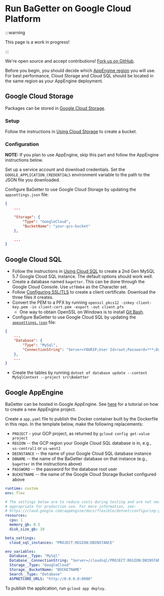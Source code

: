 # Run BaGetter on Google Cloud Platform

:::warning

This page is a work in progress!

:::

We're open source and accept contributions!
[Fork us on GitHub](https://github.com/bagetter/BaGetter).

Before you begin, you should decide which [AppEngine region](https://cloud.google.com/appengine/docs/locations)
you will use. For best performance, Cloud Storage and Cloud SQL should be located
in the same region as your AppEngine deployment.

## Google Cloud Storage

Packages can be stored in [Google Cloud Storage](https://cloud.google.com/storage/).

### Setup

Follow the instructions in [Using Cloud Storage](https://cloud.google.com/appengine/docs/flexible/dotnet/using-cloud-storage) to create a bucket.

### Configuration

**NOTE:** If you plan to use AppEngine, skip this part and follow the AppEngine instructions below.

Set up a service account and download credentials. Set the `GOOGLE_APPLICATION_CREDENTIALS` environment variable to the path to the JSON file you downloaded.

Configure BaGetter to use Google Cloud Storage by updating the `appsettings.json` file:

```json
{
    ...

    "Storage": {
        "Type": "GoogleCloud",
        "BucketName": "your-gcs-bucket"
    },

    ...
}
```

## Google Cloud SQL

- Follow the instructions in [Using Cloud SQL](https://cloud.google.com/appengine/docs/flexible/dotnet/using-cloud-sql) to create a 2nd Gen MySQL 5.7 Google Cloud SQL instance. The default options should work well.
- Create a database named `bagetter`. This can be done through the Google Cloud Console. Use `utf8mb4` as the Character set.
- Follow [Configuring SSL/TLS](https://cloud.google.com/sql/docs/mysql/configure-ssl-instance#new-client) to create a client certificate. Download the three files it creates.
- Convert the PEM to a PFX by running `openssl pkcs12 -inkey client-key.pem -in client-cert.pem -export -out client.pfx`
  - One way to obtain OpenSSL on Windows is to install [Git Bash](https://gitforwindows.org/).
- Configure BaGetter to use Google Cloud SQL by updating the [`appsettings.json`](https://github.com/bagetter/BaGetter/blob/master/src/BaGetter/appsettings.json) file:

```json
{
    ...
    "Database": {
        "Type": "MySql",
        "ConnectionString": "Server=YOURIP;User Id=root;Password=***;Database=bagetter;CertificateFile=C:\\Path\\To\\client.pfx;CACertificateFile=C:\\Path\\To\\server-ca.pem;SSL Mode=VerifyCA"
    },
    ...
}
```

- Create the tables by running `dotnet ef database update --context MySqlContext --project src\BaGetter`

## Google AppEngine

BaGetter can be hosted in Google AppEngine. See [here](https://cloud.google.com/appengine/docs/flexible/dotnet/quickstart)
for a tutorial on how to create a new AppEngine project.

Create a `app.yaml` file to publish the Docker container built by the Dockerfile in this repo. In the template
below, make the following replacements:

- `PROJECT` - your GCP project, as returned by `gcloud config get-value project`
- `REGION` -- the GCP region your Google Cloud SQL database is in, e.g., `us-central1` or `us-west2`
- `DBINSTANCE` -- the name of your Google Cloud SQL database instance
- `DBNAME` -- the name of the BaGetter database on that instance (e.g., `bagetter` in the instructions above)
- `PASSWORD` -- the password for the database root user
- `BUCKETNAME` -- the name of the Google Cloud Storage Bucket configured above

```yaml
runtime: custom
env: flex

# The settings below are to reduce costs during testing and are not necessarily
# appropriate for production use. For more information, see:
# https://cloud.google.com/appengine/docs/flexible/dotnet/configuring-your-app-with-app-yaml
resources:
  cpu: 1
  memory_gb: 0.5
  disk_size_gb: 10

beta_settings:
  cloud_sql_instances: "PROJECT:REGION:DBINSTANCE"

env_variables:
  Database__Type: "MySql"
  Database__ConnectionString: "Server=/cloudsql/PROJECT:REGION:DBINSTANCE;User Id=root;Password=PASSWORD;Database=DBNAME;SslMode=None"
  Storage__Type: "GoogleCloud"
  Storage__BucketName: "BUCKETNAME"
  Search__Type: "Database"
  ASPNETCORE_URLS: "http://0.0.0.0:8080"
```

To publish the application, run `gcloud app deploy`.
